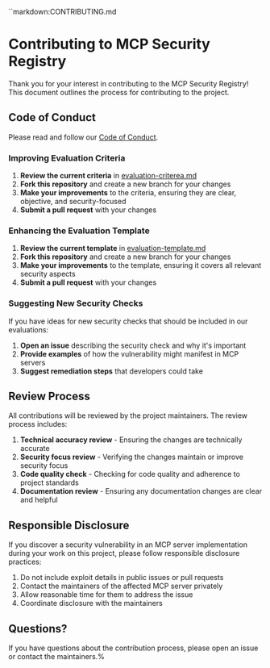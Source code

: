 
``markdown:CONTRIBUTING.md
# Contributing to MCP Security Registry

Thank you for your interest in contributing to the MCP Security Registry! This document outlines the process for contributing to the project.

## Code of Conduct

Please read and follow our [Code of Conduct](CODE_OF_CONDUCT.md).


### Improving Evaluation Criteria

1. **Review the current criteria** in [evaluation-criterea.md](evaluation-criterea.md)
2. **Fork this repository** and create a new branch for your changes
3. **Make your improvements** to the criteria, ensuring they are clear, objective, and security-focused
4. **Submit a pull request** with your changes

### Enhancing the Evaluation Template

1. **Review the current template** in [evaluation-template.md](evaluation-template.md)
2. **Fork this repository** and create a new branch for your changes
3. **Make your improvements** to the template, ensuring it covers all relevant security aspects
4. **Submit a pull request** with your changes


### Suggesting New Security Checks

If you have ideas for new security checks that should be included in our evaluations:

1. **Open an issue** describing the security check and why it's important
2. **Provide examples** of how the vulnerability might manifest in MCP servers
3. **Suggest remediation steps** that developers could take


## Review Process

All contributions will be reviewed by the project maintainers. The review process includes:

1. **Technical accuracy review** - Ensuring the changes are technically accurate
2. **Security focus review** - Verifying the changes maintain or improve security focus
3. **Code quality check** - Checking for code quality and adherence to project standards
4. **Documentation review** - Ensuring any documentation changes are clear and helpful

## Responsible Disclosure

If you discover a security vulnerability in an MCP server implementation during your work on this project, please follow responsible disclosure practices:

1. Do not include exploit details in public issues or pull requests
2. Contact the maintainers of the affected MCP server privately
3. Allow reasonable time for them to address the issue
4. Coordinate disclosure with the maintainers

## Questions?

If you have questions about the contribution process, please open an issue or contact the maintainers.%